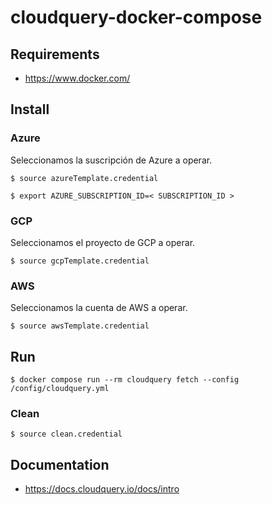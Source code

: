# cloudquery-docker-compose

## Requirements

 - https://www.docker.com/

## Install

### Azure

Seleccionamos la suscripción de Azure a operar.
```
$ source azureTemplate.credential

$ export AZURE_SUBSCRIPTION_ID=< SUBSCRIPTION_ID >
```

### GCP

Seleccionamos el proyecto de GCP a operar.
```
$ source gcpTemplate.credential
```

### AWS

Seleccionamos la cuenta de AWS a operar.
```
$ source awsTemplate.credential
```

## Run
```
$ docker compose run --rm cloudquery fetch --config /config/cloudquery.yml
```

### Clean
```
$ source clean.credential
```

## Documentation
* https://docs.cloudquery.io/docs/intro